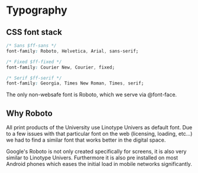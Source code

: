 # Typography

## CSS font stack
```css
/* Sans $ff-sans */
font-family: Roboto, Helvetica, Arial, sans-serif;

/* Fixed $ff-fixed */
font-family: Courier New, Courier, fixed;

/* Serif $ff-serif */
font-family: Georgia, Times New Roman, Times, serif;
```
The only non-websafe font is Roboto, which we serve via @font-face.

## Why Roboto

All print products of the University use Linotype Univers as default font. Due to a few issues with that particular font on the web (licensing, loading, etc...) we had to find a similar font that works better in the digital space.

Google's Roboto is not only created specifically for screens, it is also very similar to Linotype Univers. Furthermore it is also pre installed on most Android phones which eases the initial load in mobile networks significantly.